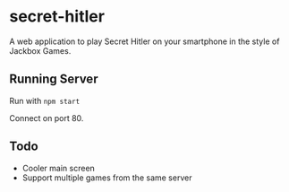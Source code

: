 # secret-hitler
A web application to play Secret Hitler on your smartphone in the style of Jackbox Games.

## Running Server
Run with `npm start`

Connect on port 80.

## Todo
* Cooler main screen
* Support multiple games from the same server
